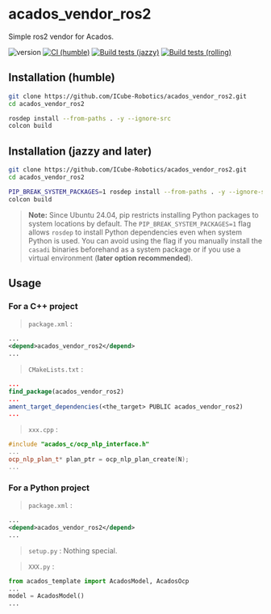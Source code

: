 # acados_vendor_ros2
Simple ros2 vendor for Acados.

![version](https://img.shields.io/badge/version-0.3.6-blue)
[![CI (humble)](https://github.com/ICube-Robotics/acados_vendor_ros2/actions/workflows/ci-humble.yml/badge.svg)](https://github.com/ICube-Robotics/acados_vendor_ros2/actions/workflows/ci-humble.yml)
[![Build tests (jazzy)](../../actions/workflows/ci-jazzy.yaml/badge.svg?branch=main)](../../actions/workflows/ci-jazzy.yaml?query=branch:main)
[![Build tests (rolling)](../../actions/workflows/ci-rolling.yaml/badge.svg?branch=main)](../../actions/workflows/ci-rolling.yaml?query=branch:main)

## Installation (humble)

```bash
git clone https://github.com/ICube-Robotics/acados_vendor_ros2.git
cd acados_vendor_ros2

rosdep install --from-paths . -y --ignore-src
colcon build
```

## Installation (jazzy and later)

```bash
git clone https://github.com/ICube-Robotics/acados_vendor_ros2.git
cd acados_vendor_ros2

PIP_BREAK_SYSTEM_PACKAGES=1 rosdep install --from-paths . -y --ignore-src
colcon build
```
> **Note:** Since Ubuntu 24.04, pip restricts installing Python packages to system locations by default. The `PIP_BREAK_SYSTEM_PACKAGES=1` flag allows `rosdep` to install Python dependencies even when system Python is used.
> You can avoid using the flag if you manually install the `casadi` binaries beforehand as a system package or if you use a virtual environment (**later option recommended**).

## Usage

### For a C++ project
> `package.xml` :
```xml
...
<depend>acados_vendor_ros2</depend>
...
```

> `CMakeLists.txt` :
```cmake
...
find_package(acados_vendor_ros2)
...
ament_target_dependencies(<the_target> PUBLIC acados_vendor_ros2)
...
```
> `xxx.cpp` :
```cpp
#include "acados_c/ocp_nlp_interface.h"
...
ocp_nlp_plan_t* plan_ptr = ocp_nlp_plan_create(N);
...
```

### For a Python project

> `package.xml` :
```xml
...
<depend>acados_vendor_ros2</depend>
...
```

> `setup.py` :
Nothing special.

> `XXX.py` :
```python
from acados_template import AcadosModel, AcadosOcp
...
model = AcadosModel()
...
```
